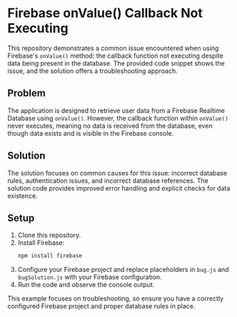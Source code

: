 # Firebase onValue() Callback Not Executing

This repository demonstrates a common issue encountered when using Firebase's `onValue()` method: the callback function not executing despite data being present in the database.  The provided code snippet shows the issue, and the solution offers a troubleshooting approach.

## Problem

The application is designed to retrieve user data from a Firebase Realtime Database using `onValue()`.  However, the callback function within `onValue()` never executes, meaning no data is received from the database, even though data exists and is visible in the Firebase console.

## Solution

The solution focuses on common causes for this issue: incorrect database rules, authentication issues, and incorrect database references.  The solution code provides improved error handling and explicit checks for data existence.

## Setup

1. Clone this repository.
2. Install Firebase:
   ```bash
   npm install firebase
   ```
3. Configure your Firebase project and replace placeholders in `bug.js` and `bugSolution.js` with your Firebase configuration.
4. Run the code and observe the console output.

This example focuses on troubleshooting, so ensure you have a correctly configured Firebase project and proper database rules in place.